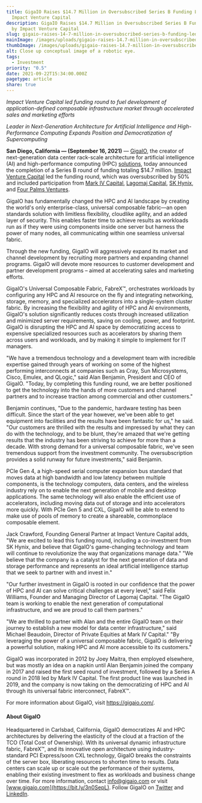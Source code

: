 ```yaml
---
title: GigaIO Raises $14.7 Million in Oversubscribed Series B Funding Led by
  Impact Venture Capital
description: GigaIO Raises $14.7 Million in Oversubscribed Series B Funding Led
  by Impact Venture Capital
slug: gigaio-raises-14-7-million-in-oversubscribed-series-b-funding-led-by-impact-venture-capital
mainImage: /images/uploads/gigaio-raises-14.7-million-in-oversubscribed-series-b-funding-led-by-impact-venture-capital-featured.jpg
thumbImage: /images/uploads/gigaio-raises-14.7-million-in-oversubscribed-series-b-funding-led-by-impact-venture-capital-thumb.jpg
alt: Close up conceptual image of a robotic eye.
tags:
  - Investment
priority: "0.5"
date: 2021-09-22T15:34:00.000Z
pagetype: article
share: true
---
```

*Impact Venture Capital led funding round to fuel development of application-defined composable infrastructure market through accelerated sales and marketing efforts*

*Leader in Next-Generation Architecture for Artificial Intelligence and High-Performance Computing Expands Position and Democratization of Supercomputing*

**San Diego, California — (September 16, 2021)** — [GigaIO](https://gigaio.com/), the creator of next-generation data center rack-scale architecture for artificial intelligence (AI) and high-performance computing (HPC) [solutions](https://bit.ly/3akSMBG), today announced the completion of a Series B round of funding totaling $14.7 million. [Impact Venture Capital](https://impactvc.com/) led the funding round, which was oversubscribed by 50% and included participation from [Mark IV Capital](https://www.markiv.com/), [Lagomaj Capital](https://www.lagomaj.com/), [SK Hynix](https://www.skhynix.com/), and [Four Palms Ventures](https://fourpalmsventuresllc.com/).

GigaIO has fundamentally changed the HPC and AI landscape by creating the world's only enterprise-class, universal composable fabric―an open standards solution with limitless flexibility, cloudlike agility, and an added layer of security. This enables faster time to achieve results as workloads run as if they were using components inside one server but harness the power of many nodes, all communicating within one seamless universal fabric.

Through the new funding, GigaIO will aggressively expand its market and channel development by recruiting more partners and expanding channel programs. GigaIO will devote more resources to customer development and partner development programs – aimed at accelerating sales and marketing efforts.

GigaIO's Universal Composable Fabric, FabreX™, orchestrates workloads by configuring any HPC and AI resource on the fly and integrating networking, storage, memory, and specialized accelerators into a single-system cluster fabric. By increasing the flexibility and agility of HPC and AI environments, GigaIO's solution significantly reduces costs through increased utilization and minimized server requirements, saving on cooling, power, and footprint. GigaIO is disrupting the HPC and AI space by democratizing access to expensive specialized resources such as accelerators by sharing them across users and workloads, and by making it simple to implement for IT managers.

"We have a tremendous technology and a development team with incredible expertise gained through years of working on some of the highest performing interconnects at companies such as Cray, Sun Microsystems, Cisco, Emulex, and QLogic," said Alan Benjamin, President and CEO of GigaIO. "Today, by completing this funding round, we are better positioned to get the technology into the hands of more customers and channel partners and to increase traction among commercial and other customers."

Benjamin continues, "Due to the pandemic, hardware testing has been difficult. Since the start of the year however, we've been able to get equipment into facilities and the results have been fantastic for us," he said. "Our customers are thrilled with the results and impressed by what they can do with the technology, and to be blunt, they're amazed that we're getting results that the industry has been striving to achieve for more than a decade. With strong demand for a universal composable fabric, we've seen tremendous support from the investment community. The oversubscription provides a solid runway for future investments," said Benjamin.

PCIe Gen 4, a high-speed serial computer expansion bus standard that moves data at high bandwidth and low latency between multiple components, is the technology computers, data centers, and the wireless industry rely on to enable the next generation of mobile and desktop applications. The same technology will also enable the efficient use of accelerators, including moving data out of storage and into accelerators more quickly. With PCIe Gen 5 and CXL, GigaIO will be able to extend to make use of pools of memory to create a shareable, commonplace composable element.

Jack Crawford, Founding General Partner at Impact Venture Capital adds, "We are excited to lead this funding round, including a co-investment from SK Hynix, and believe that GigaIO's game-changing technology and team will continue to revolutionize the way that organizations manage data."  "We believe that the company is a catalyst for the next generation of data and storage performance and represents an ideal artificial intelligence startup that we seek to partner with and invest in."

"Our further investment in GigaIO is rooted in our confidence that the power of HPC and AI can solve critical challenges at every level," said Felix Williams, Founder and Managing Director of Lagomaj Capital. "The GigaIO team is working to enable the next generation of computational infrastructure, and we are proud to call them partners."

"We are thrilled to partner with Alan and the entire GigaIO team on their journey to establish a new model for data center infrastructure," said Michael Beaudoin, Director of Private Equities at Mark IV Capital." "By leveraging the power of a universal composable fabric, GigaIO is delivering a powerful solution, making HPC and AI more accessible to its customers."

GigaIO was incorporated in 2012 by Joey Maitra, then employed elsewhere, but was mostly an idea on a napkin until Alan Benjamin joined the company in 2017 and raised the first seed round of investment, followed by a Series A round in 2018 led by Mark IV Capital. The first product line was launched in 2019, and the company is now taking on the democratizing of HPC and AI through its universal fabric interconnect, FabreX™.

For more information about GigaIO, visit <https://gigaio.com/>.

#### About GigaIO

Headquartered in Carlsbad, California, GigaIO democratizes AI and HPC architectures by delivering the elasticity of the cloud at a fraction of the TCO (Total Cost of Ownership). With its universal dynamic infrastructure fabric, FabreX™, and its innovative open architecture using industry-standard PCI Express/soon CXL technology, GigaIO breaks the constraints of the server box, liberating resources to shorten time to results. Data centers can scale up or scale out the performance of their systems, enabling their existing investment to flex as workloads and business change over time. For more information, contact [info@gigaio.com](<mailto: info@gigaio.com>) or visit [www.gigaio.com](https://bit.ly/3n0SepL). Follow GigaIO on [Twitter](https://twitter.com/giga_io) and [LinkedIn](https://www.linkedin.com/company/gigaionet.com).